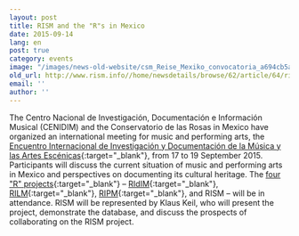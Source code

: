 ```yaml
---
layout: post
title: RISM and the "R"s in Mexico
date: 2015-09-14
lang: en
post: true
category: events
image: "/images/news-old-website/csm_Reise_Mexiko_convocatoria_a694cb5a4e.jpg"
old_url: http://www.rism.info//home/newsdetails/browse/62/article/64/rism-and-the-rs-in-mexico.html
email: ''
author: ''
---
```



The Centro Nacional de Investigación, Documentación e Información Musical (CENIDIM) and the Conservatorio de las Rosas in Mexico have organized an international meeting for music and performing arts, the [Encuentro Internacional de Investigación y Documentación de la Música y las Artes Escénicas](http://conservatoriodelasrosas.edu.mx/Portal/convocatoria-del-encuentro-internacional-de-investigacion-y-documentacion-de-la-musica-y-las-artes-escenicas/){:target="_blank"}, from 17 to 19 September 2015. Participants will discuss the current situation of music and performing arts in Mexico and perspectives on documenting its cultural heritage. The [four "R" projects](http://www.r-musicprojects.org/){:target="_blank"} – [RIdIM](http://ridim.org/){:target="_blank"}, [RILM](http://www.rilm.org/){:target="_blank"}, [RIPM](http://www.ripm.org/){:target="_blank"}, and RISM – will be in attendance. RISM will be represented by Klaus Keil, who will present the project, demonstrate the database, and discuss the prospects of collaborating on the RISM project.





<script type="text/javascript">var switchTo5x=true;</script><script type="text/javascript" src="http://w.sharethis.com/button/buttons.js"></script><script type="text/javascript">stLight.options({publisher: "9b601438-1ce1-49d8-bfd7-9cff5df54c17", doNotHash: false, doNotCopy: false, hashAddressBar: false});</script>